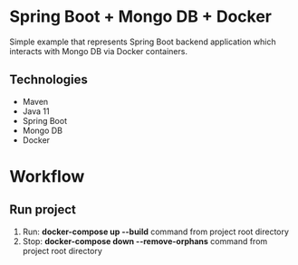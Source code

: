 # Spring Boot + Mongo DB + Docker
Simple example that represents Spring Boot backend application which interacts with Mongo DB via Docker containers.

## Technologies
- Maven
- Java 11
- Spring Boot 
- Mongo DB
- Docker

Workflow
========
## Run project
1. Run: **docker-compose up --build** command from  project root directory
2. Stop: **docker-compose down --remove-orphans** command from  project root directory